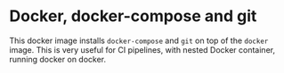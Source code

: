 # Docker, docker-compose and git

This docker image installs `docker-compose` and `git` on top of the `docker` image. This is very useful for CI pipelines, with nested Docker container, running docker on docker.